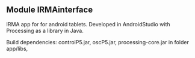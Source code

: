 ## Module IRMAinterface

IRMA app for for android tablets. Developed in AndroidStudio with Processing as a library in Java.


Build dependencies: controlP5.jar, oscP5.jar, processing-core.jar in folder app/libs, 
